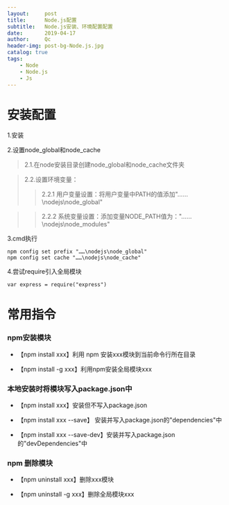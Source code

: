 ```yaml
---
layout:     post
title:      Node.js配置
subtitle:   Node.js安装、环境配置配置
date:       2019-04-17
author:     Qc
header-img: post-bg-Node.js.jpg
catalog: true
tags:
    - Node
    - Node.js
    - Js
---
```


# 安装配置

1.安装

2.设置node_global和node_cache
> 2.1.在node安装目录创建node_global和node_cache文件夹

> 2.2.设置环境变量：
> > 2.2.1 用户变量设置：将用户变量中PATH的值添加"……\nodejs\node_global"

> > 2.2.2 系统变量设置：添加变量NODE_PATH值为："……\nodejs\node_modules"

3.cmd执行
```
npm config set prefix "……\nodejs\node_global"
npm config set cache "……\nodejs\node_cache"
```
4.尝试require引入全局模块
```
var express = require("express")
```

# 常用指令

### npm安装模块

* 【npm install xxx】利用 npm 安装xxx模块到当前命令行所在目录

* 【npm install -g xxx】利用npm安装全局模块xxx

### 本地安装时将模块写入package.json中

* 【npm install xxx】安装但不写入package.json

* 【npm install xxx --save】 安装并写入package.json的"dependencies"中

* 【npm install xxx --save-dev】安装并写入package.json的"devDependencies"中

### npm 删除模块

* 【npm uninstall xxx】删除xxx模块

* 【npm uninstall -g xxx】删除全局模块xxx